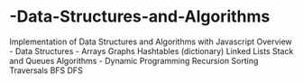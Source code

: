 # -Data-Structures-and-Algorithms
Implementation of Data Structures and Algorithms with Javascript
Overview -
  Data Structures -
    Arrays
    Graphs
    Hashtables (dictionary)
    Linked Lists
    Stack and Queues
  Algorithms -
    Dynamic Programming
    Recursion
    Sorting
    Traversals
      BFS
      DFS
